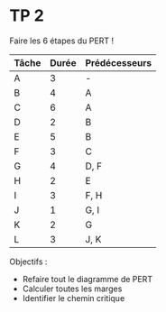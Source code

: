 # TP 2

Faire les 6 étapes du PERT !

| Tâche | Durée | Prédécesseurs |
| ----- | ----- | ------------- |
| A     | 3     | -             |
| B     | 4     | A             |
| C     | 6     | A             |
| D     | 2     | B             |
| E     | 5     | B             |
| F     | 3     | C             |
| G     | 4     | D, F          |
| H     | 2     | E             |
| I     | 3     | F, H          |
| J     | 1     | G, I          |
| K     | 2     | G             |
| L     | 3     | J, K          |


Objectifs : 

- Refaire tout le diagramme de PERT
- Calculer toutes les marges
- Identifier le chemin critique